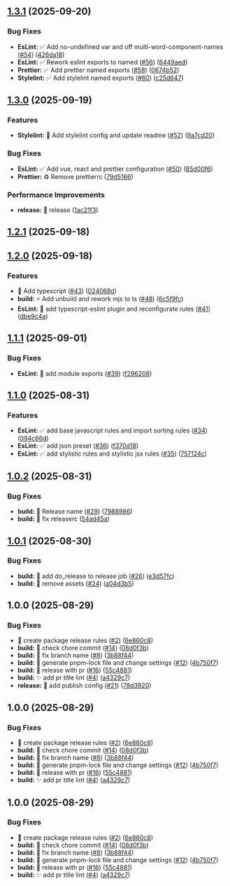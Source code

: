 ## [1.3.1](https://github.com/FlarianWeb/frontend-preset/compare/v1.3.0...v1.3.1) (2025-09-20)

### Bug Fixes

* **EsLint:** :white_check_mark: Add no-undefined var and off multi-word-component-names ([#54](https://github.com/FlarianWeb/frontend-preset/issues/54)) ([426da18](https://github.com/FlarianWeb/frontend-preset/commit/426da18606f48b7cdbba3f950fe4a82028be9c91))
* **EsLint:** :white_check_mark: Rework eslint exports to named ([#56](https://github.com/FlarianWeb/frontend-preset/issues/56)) ([6449aed](https://github.com/FlarianWeb/frontend-preset/commit/6449aedc5374eef41f1d6b385a5a9aa255635c49))
* **Prettier:** :white_check_mark: Add prettier named exports ([#58](https://github.com/FlarianWeb/frontend-preset/issues/58)) ([0674b52](https://github.com/FlarianWeb/frontend-preset/commit/0674b527b729ab67a15191aa42c24542dd76df91))
* **Stylelint:** :white_check_mark: Add stylelint named exports ([#60](https://github.com/FlarianWeb/frontend-preset/issues/60)) ([c25d647](https://github.com/FlarianWeb/frontend-preset/commit/c25d6476d9bd9f4b2de69bd5c63bee1917c6ccea))

## [1.3.0](https://github.com/FlarianWeb/frontend-preset/compare/v1.2.1...v1.3.0) (2025-09-19)

### Features

* **Stylelint:** :tada: Add stylelint config and update readme ([#52](https://github.com/FlarianWeb/frontend-preset/issues/52)) ([9a7cd20](https://github.com/FlarianWeb/frontend-preset/commit/9a7cd20c9814ee9f5c221305d49095dd8d364211))

### Bug Fixes

* **EsLint:** :white_check_mark: Add vue, react and prettier configuration ([#50](https://github.com/FlarianWeb/frontend-preset/issues/50)) ([85d00f6](https://github.com/FlarianWeb/frontend-preset/commit/85d00f635e8019e3536c9d45ffa2b55665322df0))
* **Prettier:** :recycle: Remove prettierrc ([79d5166](https://github.com/FlarianWeb/frontend-preset/commit/79d5166c6b9b8b305c23a474a5614a7d1fafef15))

### Performance Improvements

* **release:** :rocket: release ([1ac21f3](https://github.com/FlarianWeb/frontend-preset/commit/1ac21f390b7433cbd454131fac6cf1501bc5a102))

## [1.2.1](https://github.com/FlarianWeb/frontend-preset/compare/v1.2.0...v1.2.1) (2025-09-18)

## [1.2.0](https://github.com/FlarianWeb/frontend-preset/compare/v1.1.1...v1.2.0) (2025-09-18)

### Features

* :lipstick: Add typescript ([#43](https://github.com/FlarianWeb/frontend-preset/issues/43)) ([024068d](https://github.com/FlarianWeb/frontend-preset/commit/024068d9d44275dad1ee330923c96989911d5d9d))
* **build:** ⚡ Add unbuild and rework mjs to ts ([#48](https://github.com/FlarianWeb/frontend-preset/issues/48)) ([6c5f9fc](https://github.com/FlarianWeb/frontend-preset/commit/6c5f9fc49d5b4f272c6a5d57515dc747c6886d64))
* **EsLint:** :wrench: add typescript-eslint plugin and reconfigurate rules ([#41](https://github.com/FlarianWeb/frontend-preset/issues/41)) ([dbe9c4a](https://github.com/FlarianWeb/frontend-preset/commit/dbe9c4a24d3c612024ba807e5716e21dc11b2450))

## [1.1.1](https://github.com/FlarianWeb/frontend-preset/compare/v1.1.0...v1.1.1) (2025-09-01)

### Bug Fixes

* **EsLint:** :bug: add module exports ([#39](https://github.com/FlarianWeb/frontend-preset/issues/39)) ([f296208](https://github.com/FlarianWeb/frontend-preset/commit/f2962083065642f1649ccad06d30e21548c212af))

## [1.1.0](https://github.com/FlarianWeb/frontend-preset/compare/v1.0.2...v1.1.0) (2025-08-31)

### Features

* **EsLint:** :white_check_mark: add base javascript rules and import sorting rules ([#34](https://github.com/FlarianWeb/frontend-preset/issues/34)) ([094c66d](https://github.com/FlarianWeb/frontend-preset/commit/094c66da73304992c831916d54324947de81d844))
* **EsLint:** :white_check_mark: add json preset ([#36](https://github.com/FlarianWeb/frontend-preset/issues/36)) ([f370d18](https://github.com/FlarianWeb/frontend-preset/commit/f370d18cce497c0bee7f424a3a493f0cd13c070d))
* **EsLint:** :white_check_mark: add stylistic rules and stylistic jsx rules ([#35](https://github.com/FlarianWeb/frontend-preset/issues/35)) ([757124c](https://github.com/FlarianWeb/frontend-preset/commit/757124ca41fe4b30e983a92728530762c2502faa))

## [1.0.2](https://github.com/FlarianWeb/frontend-preset/compare/v1.0.1...v1.0.2) (2025-08-31)

### Bug Fixes

* **build:** :art: Release name ([#29](https://github.com/FlarianWeb/frontend-preset/issues/29)) ([7988986](https://github.com/FlarianWeb/frontend-preset/commit/7988986ee1dc88c38c5884e2fc13d8f94e2bf291))
* **build:** :bug: fix releaserc ([54ad45a](https://github.com/FlarianWeb/frontend-preset/commit/54ad45ab4be5c22b64e4244a5c62df3acb45d2c1))

## [1.0.1](https://github.com/FlarianWeb/frontend-preset/compare/v1.0.0...v1.0.1) (2025-08-30)

### Bug Fixes

* **build:** :bug: add do_release to release job ([#26](https://github.com/FlarianWeb/frontend-preset/issues/26)) ([e3d57fc](https://github.com/FlarianWeb/frontend-preset/commit/e3d57fcd14d00ae42cfe3be33b834197cb9c8f57))
* **build:** :bug: remove assets ([#24](https://github.com/FlarianWeb/frontend-preset/issues/24)) ([a04d3b5](https://github.com/FlarianWeb/frontend-preset/commit/a04d3b5befc2518c5fca6e48dddb069f1cc640e9))

## 1.0.0 (2025-08-29)

### Bug Fixes

* :rocket: create package release rules ([#2](https://github.com/FlarianWeb/frontend-preset/issues/2)) ([6e860c8](https://github.com/FlarianWeb/frontend-preset/commit/6e860c8fdab875820b3d4a8584c12a343adfc4f6))
* **build:** :bug: check chore commit ([#14](https://github.com/FlarianWeb/frontend-preset/issues/14)) ([08d0f3b](https://github.com/FlarianWeb/frontend-preset/commit/08d0f3bae4ddc8c0a4987db8b758475f98c404a7))
* **build:** :bug: fix branch name ([#8](https://github.com/FlarianWeb/frontend-preset/issues/8)) ([3b88f44](https://github.com/FlarianWeb/frontend-preset/commit/3b88f44408a1643beeac1c57fe7024cd9454281e))
* **build:** :bug: generate pnpm-lock file and change settings ([#12](https://github.com/FlarianWeb/frontend-preset/issues/12)) ([4b750f7](https://github.com/FlarianWeb/frontend-preset/commit/4b750f7c5971b7c74530abbaad458bdf5223011c))
* **build:** :bug: release with pr ([#16](https://github.com/FlarianWeb/frontend-preset/issues/16)) ([55c4881](https://github.com/FlarianWeb/frontend-preset/commit/55c4881d352cbee0693d82afaabe254082c06a18))
* **build:** :sparkles: add pr title lint ([#4](https://github.com/FlarianWeb/frontend-preset/issues/4)) ([a4329c7](https://github.com/FlarianWeb/frontend-preset/commit/a4329c77a9e8531328e9a67b8afab0d724081cb5))
* **release:** :bug: add publish config ([#21](https://github.com/FlarianWeb/frontend-preset/issues/21)) ([78d3920](https://github.com/FlarianWeb/frontend-preset/commit/78d3920ccfa4a30e80f9b03432c032761f3d30cb))

## 1.0.0 (2025-08-29)

### Bug Fixes

* :rocket: create package release rules ([#2](https://github.com/FlarianWeb/frontend-preset/issues/2)) ([6e860c8](https://github.com/FlarianWeb/frontend-preset/commit/6e860c8fdab875820b3d4a8584c12a343adfc4f6))
* **build:** :bug: check chore commit ([#14](https://github.com/FlarianWeb/frontend-preset/issues/14)) ([08d0f3b](https://github.com/FlarianWeb/frontend-preset/commit/08d0f3bae4ddc8c0a4987db8b758475f98c404a7))
* **build:** :bug: fix branch name ([#8](https://github.com/FlarianWeb/frontend-preset/issues/8)) ([3b88f44](https://github.com/FlarianWeb/frontend-preset/commit/3b88f44408a1643beeac1c57fe7024cd9454281e))
* **build:** :bug: generate pnpm-lock file and change settings ([#12](https://github.com/FlarianWeb/frontend-preset/issues/12)) ([4b750f7](https://github.com/FlarianWeb/frontend-preset/commit/4b750f7c5971b7c74530abbaad458bdf5223011c))
* **build:** :bug: release with pr ([#16](https://github.com/FlarianWeb/frontend-preset/issues/16)) ([55c4881](https://github.com/FlarianWeb/frontend-preset/commit/55c4881d352cbee0693d82afaabe254082c06a18))
* **build:** :sparkles: add pr title lint ([#4](https://github.com/FlarianWeb/frontend-preset/issues/4)) ([a4329c7](https://github.com/FlarianWeb/frontend-preset/commit/a4329c77a9e8531328e9a67b8afab0d724081cb5))

## 1.0.0 (2025-08-29)

### Bug Fixes

* :rocket: create package release rules ([#2](https://github.com/FlarianWeb/frontend-preset/issues/2)) ([6e860c8](https://github.com/FlarianWeb/frontend-preset/commit/6e860c8fdab875820b3d4a8584c12a343adfc4f6))
* **build:** :bug: check chore commit ([#14](https://github.com/FlarianWeb/frontend-preset/issues/14)) ([08d0f3b](https://github.com/FlarianWeb/frontend-preset/commit/08d0f3bae4ddc8c0a4987db8b758475f98c404a7))
* **build:** :bug: fix branch name ([#8](https://github.com/FlarianWeb/frontend-preset/issues/8)) ([3b88f44](https://github.com/FlarianWeb/frontend-preset/commit/3b88f44408a1643beeac1c57fe7024cd9454281e))
* **build:** :bug: generate pnpm-lock file and change settings ([#12](https://github.com/FlarianWeb/frontend-preset/issues/12)) ([4b750f7](https://github.com/FlarianWeb/frontend-preset/commit/4b750f7c5971b7c74530abbaad458bdf5223011c))
* **build:** :bug: release with pr ([#16](https://github.com/FlarianWeb/frontend-preset/issues/16)) ([55c4881](https://github.com/FlarianWeb/frontend-preset/commit/55c4881d352cbee0693d82afaabe254082c06a18))
* **build:** :sparkles: add pr title lint ([#4](https://github.com/FlarianWeb/frontend-preset/issues/4)) ([a4329c7](https://github.com/FlarianWeb/frontend-preset/commit/a4329c77a9e8531328e9a67b8afab0d724081cb5))
